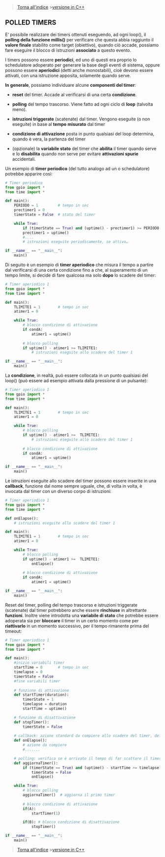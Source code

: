 
>[Torna all'indice](indextimers.md) >[versione in C++](timerbase.md)
## **POLLED TIMERS**

E’ possibile realizzare dei timers ottenuti eseguendo, ad ogni loop(), il **polling della funzione millis()** per verificare che questa abbia raggiunto il **valore finale** stabilito come target (obiettivo), quando ciò accade, possiamo fare eseguire il blocco di istruzioni **associato** a questo evento.

I timers possono essere **periodici**, ed uno di questi era proprio lo schedulatore adoperato per generare la base degli eventi di sistema, oppure possono essere **aperiodici** (detti anche monostabili), cioè devono essere attivati, con una istruzione apposita, solamente quando serve.

**In** **generale**, possiamo individuare alcune **componenti del timer**:

- **reset** del timer. Accade al verificarsi di una certa **condizione**.

- **polling** del tempo trascorso. Viene fatto ad ogni ciclo di **loop** (talvolta meno).

- **istruzioni triggerate** (scatenate) dal timer. Vengono eseguite (o non eseguite) in base al **tempo** **misurato** dal timer

- **condizione di attivazione** posta in punto qualsiasi del loop determina, quando è vera, la partenza del timer

- (opzionale) la **variabile stato** del timer che **abilita** il timer quando serve e lo **disabilita** quando non serve per evitare **attivazioni spurie** accidentali.

Un esempio di **timer periodico** (del tutto analogo ad un o schedulatore) potrebbe apparire così:

```Python
# Timer periodico
from gpio import *
from time import *

def main():
	PERIODO = 1  		# tempo in sec
	prectimer1 = 0
	timerState = False 	# stato del timer

	while True:
		if (timerState == True) and (uptime() - prectimer1) >= PERIODO:
		prectimer1 = uptime()
		#....
		# istruzioni eseguite periodicamente, se attivo…	

if __name__ == "__main__":
	main()
```

Di seguito è un esempio di **timer aperiodico** che misura il tempo a partire dal verificarsi di una certa condizione fino a che, al superamento di un tempo limite, si decide di fare qualcosa ma solo **dopo** lo scadere del timer:

```Python
# Timer aperiodico 1
from gpio import *
from time import *

def main():
	TLIMITE1 = 1  		# tempo in sec
	atimer1 = 0

	while True:
		# blocco condizione di attivazione
		if condA:
			atimer1 = uptime()
			
		# blocco polling
		if uptime() - atimer1 >= TLIMITE1:
			# istruzioni eseguite allo scadere del timer 1

if __name__ == "__main__":
	main()
```
La **condizione**, in realtà, può essere collocata in un punto qualsiasi del loop() (può essere ad esempio attivata dalla pressione di un pulsante):

```Python
# Timer aperiodico 1
from gpio import *
from time import *

def main():
	TLIMITE1 = 1  		# tempo in sec
	atimer1 = 0

	while True:
		# blocco polling
		if uptime() - atimer1 >=  TLIMITE1:
			# istruzioni eseguite allo scadere del timer 1
		
		# blocco condizione di attivazione
		if condA:
			atimer1 = uptime()

if __name__ == "__main__":
	main()
```
Le istruzioni eseguite allo scadere del timer possono essere inserite in una **callback**, funzione dal nome sempre uguale, che, di volta in volta, è invocata dal timer con un diverso corpo di istruzioni:
```Python
# Timer aperiodico 1
from gpio import *
from time import *

def onElapse():
	# istruzioni eseguite allo scadere del timer 1

def main():
	TLIMITE1 = 1  		# tempo in sec
	atimer1 = 0

	while True:
		# blocco polling
		if uptime() - atimer1 >=  TLIMITE1:
			onElapse()
		
		# blocco condizione di attivazione
		if condA:
			atimer1 = uptime()

if __name__ == "__main__":
	main()
```

Reset del timer, polling del tempo trascorso e istruzioni triggerate (scatenate) dal timer potrebbero anche essere **rinchiuse** in altrettante **funzioni**. 
Inoltre viene introdotta una **variabile di stato** che potrebbe essere adoperata sia per **bloccare** il timer in un certo momento come per **riattivarlo** in un momento successivo, per il tempo rimanente prima del timeout:

```Python
# Timer aperiodico 1
from gpio import *
from time import *

def main():
	#inizio variabili timer
	startTime = 0  		# tempo in sec
	timelapse = 0
	timerState = False
	#fine variabili timer
	
	# funzione di attivazione
	def startTimer(duration):
		timerState = 1 
		timelapse = duration
		startTime = uptime()

	# funzione di disattivazione
	def stopTimer():
		timerState = False
		
	# callback: azione standard da compiere allo scadere del timer, definita fuori dal loop
	def onElapse():
		# azione da compiere
		#.......

	# polling: verifica se è arrivato il tempo di far scattare il timer
	def aggiornaTimer():
		if (timerState == True) and (uptime() - startTime >= timelapse):
			timerState = False
			onElapse()

	while True:
		# blocco polling
		aggiornaTimer()  # aggiorna il primo timer
			
		# blocco condizione di attivazione
		if(A):
			startTimer(1)

		if(B): # blocco condizione di disattivazione
			stopTimer()  

if __name__ == "__main__":
	main()
```
>[Torna all'indice](indextimers.md)  >[versione in C++](timerbase.md)
